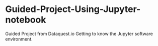 # Guided-Project-Using-Jupyter-notebook

Guided Project from Dataquest.io
Getting to know the Jupyter software environment.
